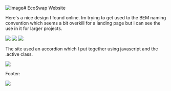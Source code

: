 ![image](https://github.com/RhysE96/EcoSwap-Website-Landing-Page/assets/22026817/7cff9832-f3b9-43de-9b8b-60aad8262867)# EcoSwap Website

<p>Here's a nice design I found online. Im trying to get used to the BEM naming convention which seems a bit overkill for a landing page but i can see the use in it for larger projects.</p>

<img src="https://imgur.com/AfHRowT">

<img src="https://imgur.com/0EKSlNJ">

<img src="https://imgur.com/cWHbSyp">

The site used an accordion which I put together using javascript and the .active class.

<img src="https://imgur.com/xhvVf9R">

Footer:

<img src="https://imgur.com/eXKGSv2">
